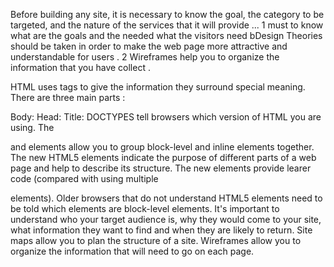Before building any site, it is necessary to know the goal, the category to be targeted, and the nature of
 the services that it will provide ...
1  must to know what are the goals and the needed what the visitors need bDesign Theories should be taken in
 order to make the web page more attractive 
and understandable for users .
2 Wireframes help you to organize the information that you have collect .

HTML uses tags to give the information they surround special meaning. There are three main parts :

Body:
Head:
Title: 
DOCTYPES tell browsers which version of HTML you are using. The

and elements allow you to group block-level and inline elements together.
The new HTML5 elements indicate the purpose of different parts of a web page and help to describe its structure. 
The new elements provide learer code (compared with using multiple

elements). Older browsers that do not understand HTML5 elements need to be told which elements are block-level elements.
It's important to understand who your target audience is, why they would come to your site, 
what information they want to find and when they are likely to return.
 Site maps allow you to plan the structure of a site. 
Wireframes allow you to organize the information that will need to go on each page.
